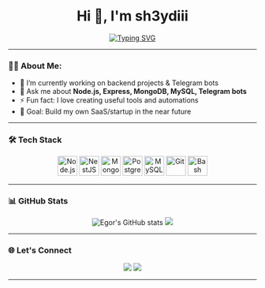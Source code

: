 <h1 align="center">Hi 👋, I'm sh3ydiii</h1>

<p align="center">
  <a href="https://git.io/typing-svg">
    <img src="https://readme-typing-svg.demolab.com?font=Fira+Code&pause=1000&color=F7F7F7&center=true&width=435&lines=Backend-Developer+from+Russia" alt="Typing SVG" />
  </a>
</p>

---

### 🧑‍💻 About Me:

- 🔭 I’m currently working on backend projects & Telegram bots  
- 💬 Ask me about **Node.js, Express, MongoDB, MySQL, Telegram bots**  
- ⚡ Fun fact: I love creating useful tools and automations  
- 🎯 Goal: Build my own SaaS/startup in the near future  

---

### 🛠️ Tech Stack

<p align="center">
  <img src="https://cdn.jsdelivr.net/gh/devicons/devicon/icons/nodejs/nodejs-original.svg" width="40" height="40" alt="Node.js" />
  <img src="https://nestjs.com/img/logo-small.svg" width="40" height="40" alt="NestJS" />
  <img src="https://cdn.jsdelivr.net/gh/devicons/devicon/icons/mongodb/mongodb-original.svg" width="40" height="40" alt="MongoDB" />
  <img src="https://cdn.jsdelivr.net/gh/devicons/devicon/icons/postgresql/postgresql-original.svg" width="40" height="40" alt="PostgreSQL" />
  <img src="https://cdn.jsdelivr.net/gh/devicons/devicon/icons/mysql/mysql-original.svg" width="40" height="40" alt="MySQL" />
  <img src="https://cdn.jsdelivr.net/gh/devicons/devicon/icons/git/git-original.svg" width="40" height="40" alt="Git" />
  <img src="https://cdn.jsdelivr.net/gh/devicons/devicon/icons/bash/bash-original.svg" width="40" height="40" alt="Bash" />
</p>

---

### 📊 GitHub Stats

<p align="center">
  <img src="https://github-readme-stats.vercel.app/api?username=sh3ydiii&show_icons=true&theme=default&hide_title=true" alt="Egor's GitHub stats" />
   <img src="https://github-readme-stats.vercel.app/api/top-langs/?username=sh3ydiii&layout=compact&theme=default" />
</p>

---

### 🌐 Let's Connect

<p align="center">
  <a href="https://t.me/codinginmyheart" target="_blank"><img src="https://img.shields.io/badge/Telegram-2CA5E0?style=for-the-badge&logo=telegram&logoColor=white" /></a>
  <a href="mailto:sh3ydiii@gmail.com"><img src="https://img.shields.io/badge/Email-D14836?style=for-the-badge&logo=gmail&logoColor=white"/></a>
</p>

---
